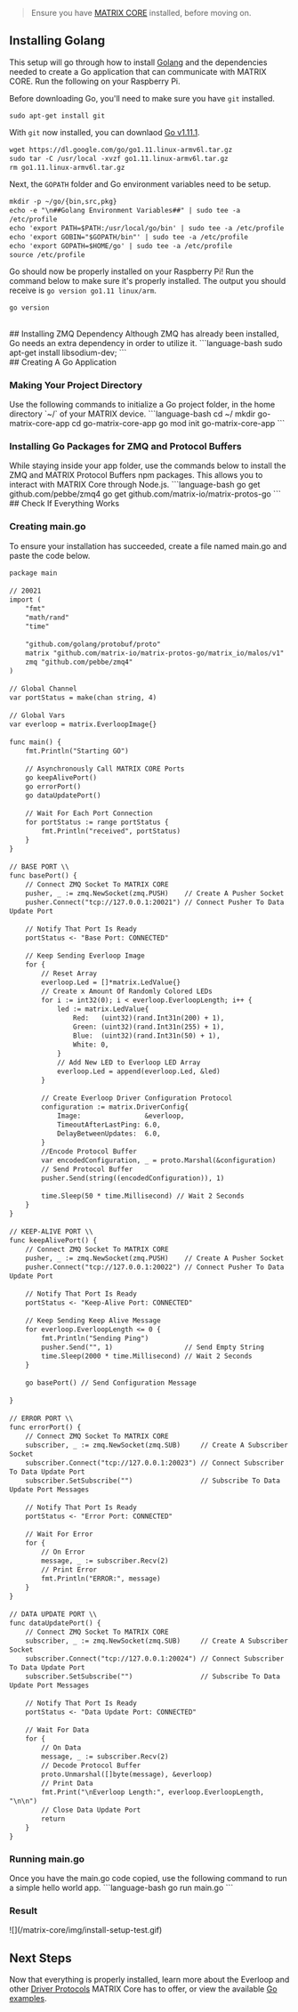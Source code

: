 > Ensure you have [MATRIX CORE](core-installation.md) installed, before moving on.

## Installing Golang
This setup will go through how to install <a href="https://golang.org/" target="_blank">Golang</a> and the dependencies needed to create a Go application that can communicate with MATRIX CORE. Run the following on your Raspberry Pi.

Before downloading Go, you'll need to make sure you have `git` installed.
```language-bash
sudo apt-get install git
```

With `git` now installed, you can downlaod <a href="https://golang.org/dl/" target="_blank">Go v1.11.1</a>.
```language-bash
wget https://dl.google.com/go/go1.11.linux-armv6l.tar.gz
sudo tar -C /usr/local -xvzf go1.11.linux-armv6l.tar.gz
rm go1.11.linux-armv6l.tar.gz
```

Next, the `GOPATH` folder and Go environment variables need to be setup.
```language-bash
mkdir -p ~/go/{bin,src,pkg}
echo -e "\n##Golang Environment Variables##" | sudo tee -a /etc/profile
echo 'export PATH=$PATH:/usr/local/go/bin' | sudo tee -a /etc/profile
echo 'export GOBIN="$GOPATH/bin"' | sudo tee -a /etc/profile
echo 'export GOPATH=$HOME/go' | sudo tee -a /etc/profile
source /etc/profile
```

Go should now be properly installed on your Raspberry Pi! Run the command below to make sure it's properly installed. The output you should receive is `go version go1.11 linux/arm`.
```language-bash
go version
```


<br/>
## Installing ZMQ Dependency
Although ZMQ has already been installed, Go needs an extra dependency in order to utilize it.
```language-bash
sudo apt-get install libsodium-dev;
```


<br/>
## Creating A Go Application
<h3 style="padding-top: 0">Making Your Project Directory</h3>
Use the following commands to initialize a Go project folder, in the home directory `~/` of your MATRIX device.
```language-bash
cd ~/
mkdir go-matrix-core-app
cd go-matrix-core-app
go mod init go-matrix-core-app
```

<h3 style="padding-top: 0">Installing Go Packages for ZMQ and Protocol Buffers</h3>
While staying inside your app folder, use the commands below to install the ZMQ and MATRIX Protocol Buffers npm packages. This allows you to interact with MATRIX Core through Node.js.
```language-bash
go get github.com/pebbe/zmq4
go get github.com/matrix-io/matrix-protos-go
```

<br/>
## Check If Everything Works
<h3 style="padding-top: 0">Creating main.go</h3>
To ensure your installation has succeeded, create a file named main.go and paste the code below.

```language-go
package main

// 20021
import (
	"fmt"
	"math/rand"
	"time"

	"github.com/golang/protobuf/proto"
	matrix "github.com/matrix-io/matrix-protos-go/matrix_io/malos/v1"
	zmq "github.com/pebbe/zmq4"
)

// Global Channel
var portStatus = make(chan string, 4)

// Global Vars
var everloop = matrix.EverloopImage{}

func main() {
	fmt.Println("Starting GO")

	// Asynchronously Call MATRIX CORE Ports
	go keepAlivePort()
	go errorPort()
	go dataUpdatePort()

	// Wait For Each Port Connection
	for portStatus := range portStatus {
		fmt.Println("received", portStatus)
	}
}

// BASE PORT \\
func basePort() {
	// Connect ZMQ Socket To MATRIX CORE
	pusher, _ := zmq.NewSocket(zmq.PUSH)    // Create A Pusher Socket
	pusher.Connect("tcp://127.0.0.1:20021") // Connect Pusher To Data Update Port

	// Notify That Port Is Ready
	portStatus <- "Base Port: CONNECTED"

	// Keep Sending Everloop Image
	for {
		// Reset Array
		everloop.Led = []*matrix.LedValue{}
		// Create x Amount Of Randomly Colored LEDs
		for i := int32(0); i < everloop.EverloopLength; i++ {
			led := matrix.LedValue{
				Red:   (uint32)(rand.Int31n(200) + 1),
				Green: (uint32)(rand.Int31n(255) + 1),
				Blue:  (uint32)(rand.Int31n(50) + 1),
				White: 0,
			}
			// Add New LED to Everloop LED Array
			everloop.Led = append(everloop.Led, &led)
		}

		// Create Everloop Driver Configuration Protocol
		configuration := matrix.DriverConfig{
			Image:                &everloop,
			TimeoutAfterLastPing: 6.0,
			DelayBetweenUpdates:  6.0,
		}
		//Encode Protocol Buffer
		var encodedConfiguration, _ = proto.Marshal(&configuration)
		// Send Protocol Buffer
		pusher.Send(string((encodedConfiguration)), 1)

		time.Sleep(50 * time.Millisecond) // Wait 2 Seconds
	}
}

// KEEP-ALIVE PORT \\
func keepAlivePort() {
	// Connect ZMQ Socket To MATRIX CORE
	pusher, _ := zmq.NewSocket(zmq.PUSH)    // Create A Pusher Socket
	pusher.Connect("tcp://127.0.0.1:20022") // Connect Pusher To Data Update Port

	// Notify That Port Is Ready
	portStatus <- "Keep-Alive Port: CONNECTED"

	// Keep Sending Keep Alive Message
	for everloop.EverloopLength <= 0 {
		fmt.Println("Sending Ping")
		pusher.Send("", 1)                  // Send Empty String
		time.Sleep(2000 * time.Millisecond) // Wait 2 Seconds
	}

	go basePort() // Send Configuration Message

}

// ERROR PORT \\
func errorPort() {
	// Connect ZMQ Socket To MATRIX CORE
	subscriber, _ := zmq.NewSocket(zmq.SUB)     // Create A Subscriber Socket
	subscriber.Connect("tcp://127.0.0.1:20023") // Connect Subscriber To Data Update Port
	subscriber.SetSubscribe("")                 // Subscribe To Data Update Port Messages

	// Notify That Port Is Ready
	portStatus <- "Error Port: CONNECTED"

	// Wait For Error
	for {
		// On Error
		message, _ := subscriber.Recv(2)
		// Print Error
		fmt.Println("ERROR:", message)
	}
}

// DATA UPDATE PORT \\
func dataUpdatePort() {
	// Connect ZMQ Socket To MATRIX CORE
	subscriber, _ := zmq.NewSocket(zmq.SUB)     // Create A Subscriber Socket
	subscriber.Connect("tcp://127.0.0.1:20024") // Connect Subscriber To Data Update Port
	subscriber.SetSubscribe("")                 // Subscribe To Data Update Port Messages

	// Notify That Port Is Ready
	portStatus <- "Data Update Port: CONNECTED"

	// Wait For Data
	for {
		// On Data
		message, _ := subscriber.Recv(2)
		// Decode Protocol Buffer
		proto.Unmarshal([]byte(message), &everloop)
		// Print Data
		fmt.Print("\nEverloop Length:", everloop.EverloopLength, "\n\n")
		// Close Data Update Port
		return
	}
}
```

<h3 style="padding-top: 0">Running main.go</h3>
Once you have the main.go code copied, use the following command to run a simple hello world app.
```language-bash
go run main.go
```
<h3 style="padding-top: 0">Result</h3>
![](/matrix-core/img/install-setup-test.gif)

## Next Steps
Now that everything is properly installed, learn more about the Everloop and other [Driver Protocols](../protocols) MATRIX Core has to offer, or view the available [Go examples](../go-examples).

